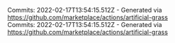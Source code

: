 Commits: 2022-02-17T13:54:15.512Z - Generated via https://github.com/marketplace/actions/artificial-grass
<br>
Commits: 2022-02-17T13:54:15.512Z - Generated via https://github.com/marketplace/actions/artificial-grass
<br>
